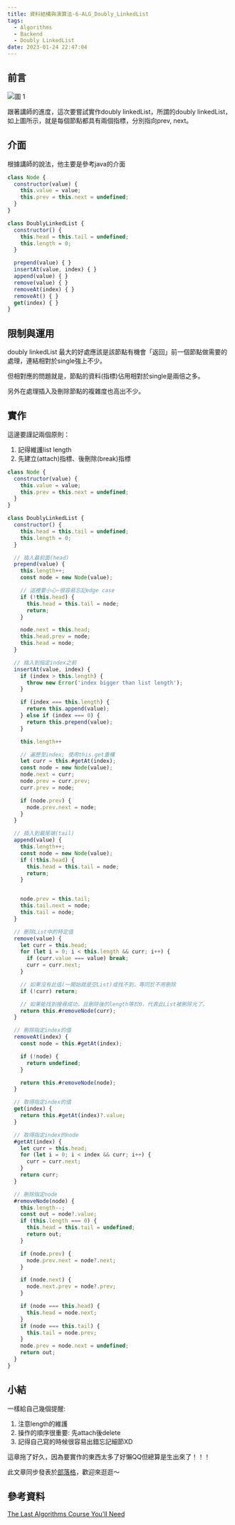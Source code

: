 ```yaml
---
title: 資料結構與演算法-6-ALG_Doubly_LinkedList
tags:
  - Algorithms
  - Backend
  - Doubly LinkedList
date: 2023-01-24 22:47:04
---
```

## 前言
![圖 1](https://i.imgur.com/zVM1EcY.png)  

跟著講師的進度，這次要嘗試實作doubly linkedList，所謂的doubly linkedList，如上圖所示，就是每個節點都具有兩個指標，分別指向prev, next。

<!-- more -->
## 介面
根據講師的說法，他主要是參考java的介面
```js
class Node {
  constructor(value) {
    this.value = value;
    this.prev = this.next = undefined;
  }
}

class DoublyLinkedList {
  constructor() {
    this.head = this.tail = undefined;
    this.length = 0;
  }

  prepend(value) { }
  insertAt(value, index) { }
  append(value) { }
  remove(value) { }
  removeAt(index) { }
  removeAt() { }
  get(index) { }
}
```
## 限制與運用
doubly linkedList 最大的好處應該是該節點有機會「返回」前一個節點做需要的處理，連結相對於single強上不少。

但相對應的問題就是，節點的資料(指標)佔用相對於single是兩倍之多。

另外在處理插入及刪除節點的複雜度也高出不少。
## 實作
這邊要謹記兩個原則：

1. 記得維護list length
2. 先建立(attach)指標、後刪除(break)指標

```js
class Node {
  constructor(value) {
    this.value = value;
    this.prev = this.next = undefined;
  }
}

class DoublyLinkedList {
  constructor() {
    this.head = this.tail = undefined;
    this.length = 0;
  }

  // 插入最前面(head)
  prepend(value) {
    this.length++;
    const node = new Node(value);

    // 這裡要小心~很容易忘記edge case
    if (!this.head) {
      this.head = this.tail = node;
      return;
    }

    node.next = this.head;
    this.head.prev = node;
    this.head = node;
  }

  // 插入到指定index之前
  insertAt(value, index) {
    if (index > this.length) {
      throw new Error('index bigger than list length');
    }

    if (index === this.length) {
      return this.append(value);
    } else if (index === 0) {
      return this.prepend(value);
    }

    this.length++

    // 遍歷至index; 使用this.get重構
    let curr = this.#getAt(index);
    const node = new Node(value);
    node.next = curr;
    node.prev = curr.prev;
    curr.prev = node;

    if (node.prev) {
      node.prev.next = node;
    }
  }

  // 插入到最尾端(tail)
  append(value) {
    this.length++;
    const node = new Node(value);
    if (!this.head) {
      this.head = this.tail = node;
      return;
    }


    node.prev = this.tail;
    this.tail.next = node;
    this.tail = node;
  }

  // 刪除List中的特定值
  remove(value) {
    let curr = this.head;
    for (let i = 0; i < this.length && curr; i++) {
      if (curr.value === value) break;
      curr = curr.next;
    }

    // 如果沒有此值(一開始就是空List)或找不到，等同於不用刪除
    if (!curr) return;

    // 如果能找到搜尋成功，且刪除後的length等於0，代表此List被刪除光了。
    return this.#removeNode(curr);
  }

  // 刪除指定index的值
  removeAt(index) {
    const node = this.#getAt(index);

    if (!node) {
      return undefined;
    }

    return this.#removeNode(node);
  }

  // 取得指定index的值
  get(index) {
    return this.#getAt(index)?.value;
  }

  // 取得指定index的node
  #getAt(index) {
    let curr = this.head;
    for (let i = 0; i < index && curr; i++) {
      curr = curr.next;
    }
    return curr;
  }

  // 刪除指定node
  #removeNode(node) {
    this.length--;
    const out = node?.value;
    if (this.length === 0) {
      this.head = this.tail = undefined;
      return out;
    }

    if (node.prev) {
      node.prev.next = node?.next;
    }

    if (node.next) {
      node.next.prev = node?.prev;
    }

    if (node === this.head) {
      this.head = node.next;
    }
    if (node === this.tail) {
      this.tail = node.prev;
    }
    node.prev = node.next = undefined;
    return out;
  }
}
```

## 小結
一樣給自己幾個提醒:
1. 注意length的維護
2. 操作的順序很重要: 先attach後delete
3. 記得自己寫的時候很容易出錯忘記細節XD

這章拖了好久，因為要實作的東西太多了好懶QQ但總算是生出來了！！！

此文章同步發表於[部落格](https://tim80411.github.io/code-blog/)，歡迎來逛逛～

## 參考資料
[The Last Algorithms Course You'll Need](https://frontendmasters.com/courses/algorithms/)